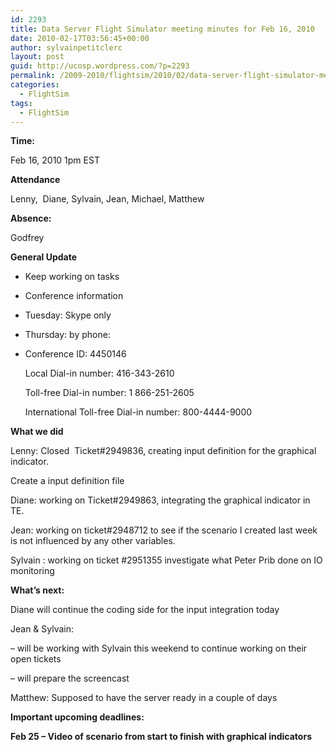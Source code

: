 ```yaml
---
id: 2293
title: Data Server Flight Simulator meeting minutes for Feb 16, 2010
date: 2010-02-17T03:56:45+00:00
author: sylvainpetitclerc
layout: post
guid: http://ucosp.wordpress.com/?p=2293
permalink: /2009-2010/flightsim/2010/02/data-server-flight-simulator-meeting-minutes-for-feb-16-2010/
categories:
  - FlightSim
tags:
  - FlightSim
---
```

**Time:**

Feb 16, 2010 1pm EST

**Attendance**

Lenny,  Diane, Sylvain, Jean, Michael, Matthew

**Absence:**

Godfrey

**General Update**

  * Keep working on tasks
  * Conference information
  * Tuesday: Skype only
  * Thursday: by phone:
  * Conference ID: 4450146
  
    Local Dial-in number: 416-343-2610
  
    Toll-free Dial-in number: 1 866-251-2605
  
    International Toll-free Dial-in number: 800-4444-9000

**What we did**

Lenny: Closed  Ticket#2949836, creating input definition for the graphical indicator.

Create a input definition file

Diane: working on Ticket#2949863, integrating the graphical indicator in TE.

Jean: working on ticket#2948712 to see if the scenario I created last week is not influenced by any other variables.

Sylvain : working on ticket #2951355 investigate what Peter Prib done on IO monitoring

**What’s next:**

Diane will continue the coding side for the input integration today

Jean & Sylvain:

&#8211; will be working with Sylvain this weekend to continue working on their open tickets

&#8211; will prepare the screencast

Matthew: Supposed to have the server ready in a couple of days

**Important upcoming deadlines:**

**Feb 25 – Video of scenario from start to finish with graphical indicators**